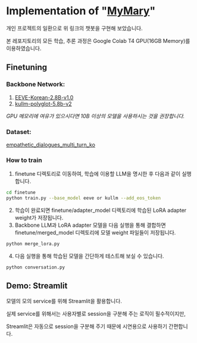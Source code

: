 # Implementation of "[MyMary](https://github.com/boostcampaitech5/level3_nlp_finalproject-nlp-12)"
개인 프로젝트의 일환으로 위 링크의 챗봇을 구현해 보았습니다.

본 레포지토리의 모든 학습, 추론 과정은 Google Colab T4 GPU(16GB Memory)를 이용하였습니다.

## Finetuning

### **Backbone Network:**
1. [EEVE-Korean-2.8B-v1.0](https://huggingface.co/yanolja/EEVE-Korean-2.8B-v1.0)
2. [kullm-polyglot-5.8b-v2](https://huggingface.co/nlpai-lab/kullm-polyglot-5.8b-v2)

_GPU 메모리에 여유가 있으시다면 10B 이상의 모델을 사용하시는 것을 권장합니다._

### **Dataset:**

[empathetic_dialogues_multi_turn_ko](ohilikeit/empathetic_dialogues_mutli_turn_ko)

### **How to train**
1. finetune 디렉토리로 이동하여, 학습에 이용할 LLM을 명시한 후 다음과 같이 실행합니다.
```bash
cd finetune
python train.py --base_model eeve or kullm --add_eos_token
```
2. 학습이 완료되면 finetune/adapter_model 디렉토리에 학습된 LoRA adapter weight가 저장됩니다.
3. Backbone LLM과 LoRA adapter 모델을 다음 실행을 통해 결합하면 finetune/merged_model 디렉토리에 모델 weight 파일들이 저장됩니다.
```bash
python merge_lora.py
```
4. 다음 실행을 통해 학습된 모델을 간단하게 테스트해 보실 수 있습니다.
```bash
python conversation.py
```

## Demo: Streamlit

모델의 모의 service를 위해 Streamlit을 활용합니다.

실제 service를 위해서는 사용자별로 session을 구분해 주는 로직이 필수적이지만,

Streamlit은 자동으로 session을 구분해 주기 때문에 시연용으로 사용하기 간편합니다.

